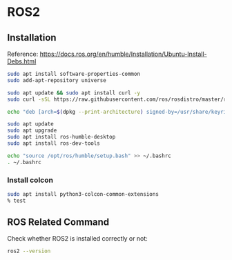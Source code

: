 # ROS2

## Installation
Reference: https://docs.ros.org/en/humble/Installation/Ubuntu-Install-Debs.html
```sh
sudo apt install software-properties-common
sudo add-apt-repository universe

sudo apt update && sudo apt install curl -y
sudo curl -sSL https://raw.githubusercontent.com/ros/rosdistro/master/ros.key -o /usr/share/keyrings/ros-archive-keyring.gpg

echo "deb [arch=$(dpkg --print-architecture) signed-by=/usr/share/keyrings/ros-archive-keyring.gpg] http://packages.ros.org/ros2/ubuntu $(. /etc/os-release && echo $UBUNTU_CODENAME) main" | sudo tee /etc/apt/sources.list.d/ros2.list > /dev/null

sudo apt update
sudo apt upgrade
sudo apt install ros-humble-desktop
sudo apt install ros-dev-tools

echo "source /opt/ros/humble/setup.bash" >> ~/.bashrc
. ~/.bashrc
```

### Install colcon
```sh
sudo apt install python3-colcon-common-extensions
% test
```

## ROS Related Command
Check whether ROS2 is installed correctly or not:
```sh
ros2 --version
```